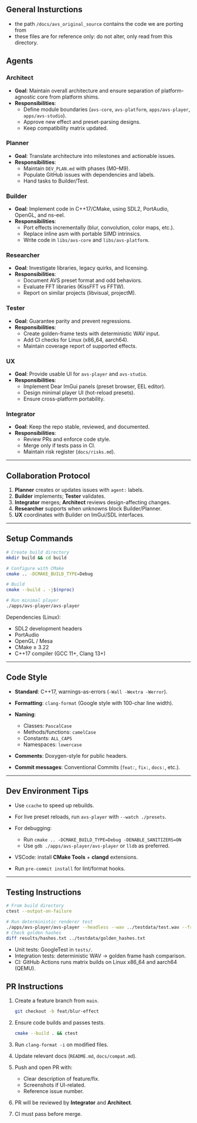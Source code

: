## General Insturctions
- the path `/docs/avs_original_source` contains the code we are porting from
- these files are for reference only: do not alter, only read from this directory.


## Agents

### Architect
- **Goal**: Maintain overall architecture and ensure separation of platform-agnostic core from platform shims.
- **Responsibilities**:
  - Define module boundaries (`avs-core`, `avs-platform`, `apps/avs-player`, `apps/avs-studio`).
  - Approve new effect and preset-parsing designs.
  - Keep compatibility matrix updated.

### Planner
- **Goal**: Translate architecture into milestones and actionable issues.
- **Responsibilities**:
  - Maintain `DEV_PLAN.md` with phases (M0–M9).
  - Populate GitHub issues with dependencies and labels.
  - Hand tasks to Builder/Test.

### Builder
- **Goal**: Implement code in C++17/CMake, using SDL2, PortAudio, OpenGL, and ns-eel.
- **Responsibilities**:
  - Port effects incrementally (blur, convolution, color maps, etc.).
  - Replace inline asm with portable SIMD intrinsics.
  - Write code in `libs/avs-core` and `libs/avs-platform`.

### Researcher
- **Goal**: Investigate libraries, legacy quirks, and licensing.
- **Responsibilities**:
  - Document AVS preset format and odd behaviors.
  - Evaluate FFT libraries (KissFFT vs FFTW).
  - Report on similar projects (libvisual, projectM).

### Tester
- **Goal**: Guarantee parity and prevent regressions.
- **Responsibilities**:
  - Create golden-frame tests with deterministic WAV input.
  - Add CI checks for Linux (x86_64, aarch64).
  - Maintain coverage report of supported effects.

### UX
- **Goal**: Provide usable UI for `avs-player` and `avs-studio`.
- **Responsibilities**:
  - Implement Dear ImGui panels (preset browser, EEL editor).
  - Design minimal player UI (hot-reload presets).
  - Ensure cross-platform portability.

### Integrator
- **Goal**: Keep the repo stable, reviewed, and documented.
- **Responsibilities**:
  - Review PRs and enforce code style.
  - Merge only if tests pass in CI.
  - Maintain risk register (`docs/risks.md`).

---

## Collaboration Protocol

1. **Planner** creates or updates issues with `agent:` labels.  
2. **Builder** implements; **Tester** validates.  
3. **Integrator** merges; **Architect** reviews design-affecting changes.  
4. **Researcher** supports when unknowns block Builder/Planner.  
5. **UX** coordinates with Builder on ImGui/SDL interfaces.  

---

## Setup Commands

```bash
# Create build directory
mkdir build && cd build

# Configure with CMake
cmake .. -DCMAKE_BUILD_TYPE=Debug

# Build
cmake --build . -j$(nproc)

# Run minimal player
./apps/avs-player/avs-player
````

Dependencies (Linux):

* SDL2 development headers
* PortAudio
* OpenGL / Mesa
* CMake ≥ 3.22
* C++17 compiler (GCC 11+, Clang 13+)

---

## Code Style

* **Standard**: C++17, warnings-as-errors (`-Wall -Wextra -Werror`).
* **Formatting**: `clang-format` (Google style with 100-char line width).
* **Naming**:

  * Classes: `PascalCase`
  * Methods/functions: `camelCase`
  * Constants: `ALL_CAPS`
  * Namespaces: `lowercase`
* **Comments**: Doxygen-style for public headers.
* **Commit messages**: Conventional Commits (`feat:`, `fix:`, `docs:`, etc.).

---

## Dev Environment Tips

* Use `ccache` to speed up rebuilds.
* For live preset reloads, run `avs-player` with `--watch ./presets`.
* For debugging:

  * Run `cmake .. -DCMAKE_BUILD_TYPE=Debug -DENABLE_SANITIZERS=ON`
  * Use `gdb ./apps/avs-player/avs-player` or `lldb` as preferred.
* VSCode: install **CMake Tools** + **clangd** extensions.
* Run `pre-commit install` for lint/format hooks.

---

## Testing Instructions

```bash
# From build directory
ctest --output-on-failure

# Run deterministic renderer test
./apps/avs-player/avs-player --headless --wav ../testdata/test.wav --frames 300
# Check golden hashes
diff results/hashes.txt ../testdata/golden_hashes.txt
```

* Unit tests: GoogleTest in `tests/`.
* Integration tests: deterministic WAV → golden frame hash comparison.
* CI: GitHub Actions runs matrix builds on Linux x86\_64 and aarch64 (QEMU).


## PR Instructions

1. Create a feature branch from `main`.

   ```bash
   git checkout -b feat/blur-effect
   ```
2. Ensure code builds and passes tests.

   ```bash
   cmake --build . && ctest
   ```
3. Run `clang-format -i` on modified files.
4. Update relevant docs (`README.md`, `docs/compat.md`).
5. Push and open PR with:

   * Clear description of feature/fix.
   * Screenshots if UI-related.
   * Reference issue number.
6. PR will be reviewed by **Integrator** and **Architect**.
7. CI must pass before merge.

